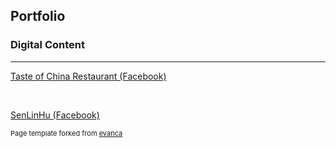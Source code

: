 ## Portfolio

### Digital Content
---

<a href="./pdf/toc_facebook_content.pdf">Taste of China Restaurant (Facebook)</a>

<br>

<a href="./pdf/slh_facebook_content.pdf">SenLinHu (Facebook)</a>

<p style="font-size:11px">Page template forked from <a href="https://github.com/evanca/quick-portfolio">evanca</a></p>
<!-- Remove above link if you don't want to attibute -->

